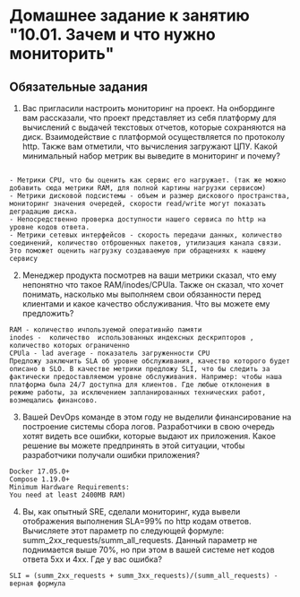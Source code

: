 # Домашнее задание к занятию "10.01. Зачем и что нужно мониторить"

## Обязательные задания

1. Вас пригласили настроить мониторинг на проект. На онбординге вам рассказали, что проект представляет из себя 
платформу для вычислений с выдачей текстовых отчетов, которые сохраняются на диск. Взаимодействие с платформой 
осуществляется по протоколу http. Также вам отметили, что вычисления загружают ЦПУ. Какой минимальный набор метрик вы
выведите в мониторинг и почему?
```Исходя из вопроса, уже можно определить, что нужно мониторить, поэтому постараемся не брать метрики которые вряд-ли понадобятся, тогда я бы сделал следующий набор:  

- Метрики CPU, что бы оценить как сервис его нагружает. (так же можно добавить сюда метрики RAM, для полной картины нагрузки сервисом)
- Метрики дисковой подсистемы - объем и размер дискового пространства, мониторинг значения очередей, скорости read/write могут показать деградацию диска.  
- Непосредственно проверка доступности нашего сервиса по http на уровне кодов ответа.  
- Метрики сетевых интерфейсов - скорость передачи данных, количество соединений, количество отброшенных пакетов, утилизация канала связи. Это поможет оценить нагрузку создаваемую при обращениях к нашему сервису
```  


2. Менеджер продукта посмотрев на ваши метрики сказал, что ему непонятно что такое RAM/inodes/CPUla. Также он сказал, 
что хочет понимать, насколько мы выполняем свои обязанности перед клиентами и какое качество обслуживания. Что вы 
можете ему предложить?
```
RAM - количество ичпользуемой оперативнйо памяти
inodes -  количество  использованных индексных дескрипторов , количество которых ограниченно
CPUla - lad averagе - показатель загруженности CPU
Предложу заключить SLA об уровне обслуживания, качество которого будет описано в SLO. В качестве метрики предложу SLI, что бы следить за фактически предоставляемом уровне обслуживания. Например: чтобы наша платформа была 24/7 доступна для клиентов. Где любые отклонения в режиме работы, за исключением запланированных технических работ, возмещались финансово. 
```

3. Вашей DevOps команде в этом году не выделили финансирование на построение системы сбора логов. Разработчики в свою 
очередь хотят видеть все ошибки, которые выдают их приложения. Какое решение вы можете предпринять в этой ситуации, 
чтобы разработчики получали ошибки приложения?
```Настроить ELK  или Sentry. Тем более минимальные требования для разворачивания Sentry не такие и большие (Requirements
Docker 17.05.0+
Compose 1.19.0+
Minimum Hardware Requirements:
You need at least 2400MB RAM)
```

4. Вы, как опытный SRE, сделали мониторинг, куда вывели отображения выполнения SLA=99% по http кодам ответов. 
Вычисляете этот параметр по следующей формуле: summ_2xx_requests/summ_all_requests. Данный параметр не поднимается выше 
70%, но при этом в вашей системе нет кодов ответа 5xx и 4xx. Где у вас ошибка?

``` В этой формуле не учитываются ошибки с кодами 3xx.
SLI = (summ_2xx_requests + summ_3xx_requests)/(summ_all_requests) - верная формула
```


